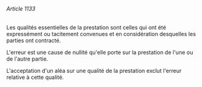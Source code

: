###### Article 1133

Les qualités essentielles de la prestation sont celles qui ont été expressément ou tacitement convenues et en considération desquelles les parties ont contracté.

L'erreur est une cause de nullité qu'elle porte sur la prestation de l'une ou de l'autre partie.

L'acceptation d'un aléa sur une qualité de la prestation exclut l'erreur relative à cette qualité.

